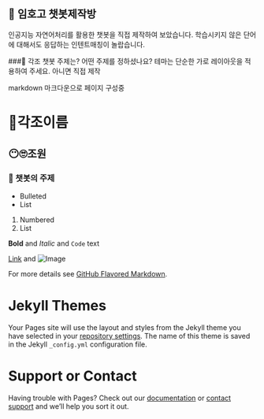 ## 🎀 임호고 챗봇제작방
인공지능 자연어처리를 활용한 챗봇을 직접 제작하여 보았습니다.
학습시키지 않은 단어에 대해서도 응답하는 인텐트매칭이 놀랍습니다.

###🎇 각조 챗봇 주제는?
어떤 주제를 정하셨나요?
테마는 단순한 가로 레이아웃을 적용하여 주세요. 아니면 직접 제작

markdown
마크다운으로 페이지 구성중

# 🍱각조이름
## 😶🙄조원
### 👀 챗봇의 주제

- Bulleted
- List

1. Numbered
2. List

**Bold** and _Italic_ and `Code` text

[Link](https://yunsugyoung.github.io/talk/) and ![Image](src)


For more details see [GitHub Flavored Markdown](https://guides.github.com/features/mastering-markdown/).

# Jekyll Themes


Your Pages site will use the layout and styles from the Jekyll theme you have selected in your [repository settings](https://github.com/yunsugyoung/talk/settings/pages). The name of this theme is saved in the Jekyll `_config.yml` configuration file.

# Support or Contact

Having trouble with Pages? Check out our [documentation](https://docs.github.com/categories/github-pages-basics/) or [contact support](https://support.github.com/contact) and we’ll help you sort it out.
